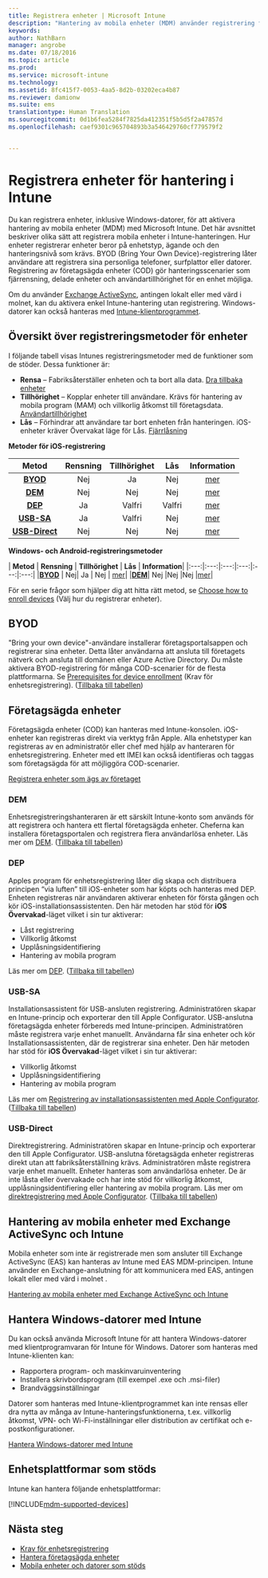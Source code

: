 ```yaml
---
title: Registrera enheter | Microsoft Intune
description: "Hantering av mobila enheter (MDM) använder registrering för att skapa hantering för enheterna och tillåta åtkomst till resurser."
keywords: 
author: NathBarn
manager: angrobe
ms.date: 07/18/2016
ms.topic: article
ms.prod: 
ms.service: microsoft-intune
ms.technology: 
ms.assetid: 8fc415f7-0053-4aa5-8d2b-03202eca4b87
ms.reviewer: damionw
ms.suite: ems
translationtype: Human Translation
ms.sourcegitcommit: 0d1b6fea5284f7825da412351f5b5d5f2a47857d
ms.openlocfilehash: caef9301c965704893b3a546429760cf779579f2


---
```


# Registrera enheter för hantering i Intune
Du kan registrera enheter, inklusive Windows-datorer, för att aktivera hantering av mobila enheter (MDM) med Microsoft Intune. Det här avsnittet beskriver olika sätt att registrera mobila enheter i Intune-hanteringen. Hur enheter registrerar enheter beror på enhetstyp, ägande och den hanteringsnivå som krävs. BYOD (Bring Your Own Device)-registrering låter användare att registrera sina personliga telefoner, surfplattor eller datorer. Registrering av företagsägda enheter (COD) gör hanteringsscenarier som fjärrensning, delade enheter och användartillhörighet för en enhet möjliga.

Om du använder [Exchange ActiveSync](#mobile-device-management-with-exchange-activesync-and-intune), antingen lokalt eller med värd i molnet, kan du aktivera enkel Intune-hantering utan registrering. Windows-datorer kan också hanteras med [Intune-klientprogrammet](#manage-windows-pcs-with-intune).

## Översikt över registreringsmetoder för enheter

I följande tabell visas Intunes registreringsmetoder med de funktioner som de stöder. Dessa funktioner är:
- **Rensa** – Fabriksåterställer enheten och ta bort alla data. [Dra tillbaka enheter](retire-devices-from-microsoft-intune-management.md)
- **Tillhörighet** – Kopplar enheter till användare. Krävs för hantering av mobila program (MAM) och villkorlig åtkomst till företagsdata. [Användartillhörighet](enroll-corporate-owned-ios-devices-in-microsoft-intune.md#using-company-portal-on-dep-or-apple-configurator-enrolled-devices)
- **Lås** – Förhindrar att användare tar bort enheten från hanteringen. iOS-enheter kräver Övervakat läge för Lås. [Fjärrlåsning](retire-devices-from-microsoft-intune-management.md#block-access-a-device)

**Metoder för iOS-registrering**

| **Metod** |  **Rensning** |  **Tillhörighet**    |   **Lås** | **Information** |
|:---:|:---:|:---:|:---:|:---:|
|**[BYOD](#byod)** | Nej|    Ja |   Nej | [mer](get-ready-to-enroll-devices-in-microsoft-intune.md#set-up-device-management)|
|**[DEM](#dem)**|   Nej |Nej |Nej  | [mer](enroll-corporate-owned-devices-with-the-device-enrollment-manager-in-microsoft-intune.md)|
|**[DEP](#dep)**|   Ja |   Valfri |  Valfri|[mer](ios-device-enrollment-program-in-microsoft-intune.md)|
|**[USB-SA](#usb-sa)**| Ja |   Valfri |  Nej| [mer](ios-setup-assistant-enrollment-in-microsoft-intune.md)|
|**[USB-Direct](#usb-direct)**| Nej |    Nej  | Nej|[mer](ios-direct-enrollment-in-microsoft-intune.md)|

**Windows- och Android-registreringsmetoder**

| **Metod** |  **Rensning** |  **Tillhörighet**    |   **Lås** | **Information**|
|:---:|:---:|:---:|:---:|:---:|:---:|
|**[BYOD](#byod)** | Nej|    Ja |   Nej | [mer](get-ready-to-enroll-devices-in-microsoft-intune.md#set-up-device-management)|
|**[DEM](#dem)**|   Nej |Nej |Nej  |[mer](enroll-corporate-owned-devices-with-the-device-enrollment-manager-in-microsoft-intune.md)|

För en serie frågor som hjälper dig att hitta rätt metod, se [Choose how to enroll devices](/intune/get-started/choose-how-to-enroll-devices1) (Välj hur du registrerar enheter).

## BYOD
"Bring your own device"-användare installerar företagsportalsappen och registrerar sina enheter. Detta låter användarna att ansluta till företagets nätverk och ansluta till domänen eller Azure Active Directory. Du måste aktivera BYOD-registrering för många COD-scenarier för de flesta plattformarna. Se [Prerequisites for device enrollment](prerequisites-for-enrollment.md) (Krav för enhetsregistrering). ([Tillbaka till tabellen](#overview-of-device-enrollment-methods))

## Företagsägda enheter
Företagsägda enheter (COD) kan hanteras med Intune-konsolen. iOS-enheter kan registreras direkt via verktyg från Apple. Alla enhetstyper kan registreras av en administratör eller chef med hjälp av hanteraren för enhetsregistrering. Enheter med ett IMEI kan också identifieras och taggas som företagsägda för att möjliggöra COD-scenarier.

[Registrera enheter som ägs av företaget](manage-corporate-owned-devices.md)

### DEM
Enhetsregistreringshanteraren är ett särskilt Intune-konto som används för att registrera och hantera ett flertal företagsägda enheter. Cheferna kan installera företagsportalen och registrera flera användarlösa enheter. Läs mer om [DEM](enroll-corporate-owned-devices-with-the-device-enrollment-manager-in-microsoft-intune.md). ([Tillbaka till tabellen](#overview-of-device-enrollment-methods))

### DEP
Apples program för enhetsregistrering låter dig skapa och distribuera principen “via luften” till iOS-enheter som har köpts och hanteras med DEP. Enheten registreras när användaren aktiverar enheten för första gången och kör iOS-installationsassistenten. Den här metoden har stöd för **iOS Övervakad**-läget vilket i sin tur aktiverar:
  - Låst registrering
  - Villkorlig åtkomst
  - Upplåsningsidentifiering
  - Hantering av mobila program

Läs mer om [DEP](ios-device-enrollment-program-in-microsoft-intune.md). ([Tillbaka till tabellen](#overview-of-device-enrollment-methods))

### USB-SA
Installationsassistent för USB-ansluten registrering. Administratören skapar en Intune-princip och exporterar den till Apple Configurator. USB-anslutna företagsägda enheter förbereds med Intune-principen. Administratören måste registrera varje enhet manuellt. Användarna får sina enheter och kör Installationsassistenten, där de registrerar sina enheter. Den här metoden har stöd för **iOS Övervakad**-läget vilket i sin tur aktiverar:
  - Villkorlig åtkomst
  - Upplåsningsidentifiering
  - Hantering av mobila program

Läs mer om [Registrering av installationsassistenten med Apple Configurator](ios-setup-assistant-enrollment-in-microsoft-intune.md). ([Tillbaka till tabellen](#overview-of-device-enrollment-methods))

### USB-Direct
Direktregistrering. Administratören skapar en Intune-princip och exporterar den till Apple Configurator. USB-anslutna företagsägda enheter registreras direkt utan att fabriksåterställning krävs. Administratören måste registrera varje enhet manuellt. Enheter hanteras som användarlösa enheter. De är inte låsta eller övervakade och har inte stöd för villkorlig åtkomst, upplåsningsidentifiering eller hantering av mobila program. Läs mer om [direktregistrering med Apple Configurator](ios-direct-enrollment-in-microsoft-intune.md). ([Tillbaka till tabellen](#overview-of-device-enrollment-methods))

## Hantering av mobila enheter med Exchange ActiveSync och Intune
Mobila enheter som inte är registrerade men som ansluter till Exchange ActiveSync (EAS) kan hanteras av Intune med EAS MDM-principen. Intune använder en Exchange-anslutning för att kommunicera med EAS, antingen lokalt eller med värd i molnet .

[Hantering av mobila enheter med Exchange ActiveSync och Intune](mobile-device-management-with-exchange-activesync-and-microsoft-intune.md)


## Hantera Windows-datorer med Intune  
Du kan också använda Microsoft Intune för att hantera Windows-datorer med klientprogramvaran för Intune för Windows. Datorer som hanteras med Intune-klienten kan:

 - Rapportera program- och maskinvaruinventering
 - Installera skrivbordsprogram (till exempel .exe och .msi-filer)
 - Brandväggsinställningar

Datorer som hanteras med Intune-klientprogrammet kan inte rensas eller dra nytta av många av Intune-hanteringsfunktionerna, t.ex. villkorlig åtkomst, VPN- och Wi-Fi-inställningar eller distribution av certifikat och e-postkonfigurationer.

[Hantera Windows-datorer med Intune](manage-windows-pcs-with-microsoft-intune.md)

##  Enhetsplattformar som stöds

Intune kan hantera följande enhetsplattformar:

[!INCLUDE[mdm-supported-devices](../includes/mdm-supported-devices.md)]

## Nästa steg
- [Krav för enhetsregistrering](prerequisites-for-enrollment.md)
- [Hantera företagsägda enheter](manage-corporate-owned-devices.md)
- [Mobila enheter och datorer som stöds](../get-started/supported-mobile-devices-and-computers.md)



<!--HONumber=Sep16_HO3-->



